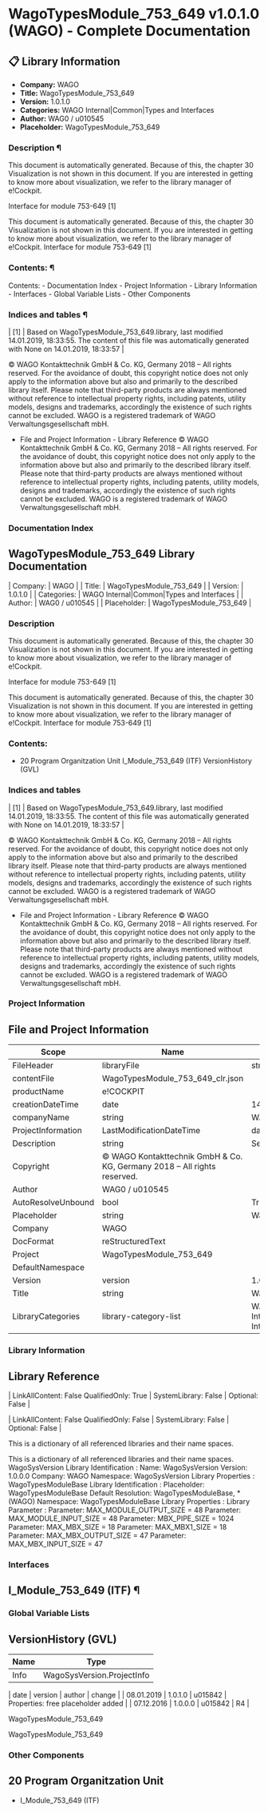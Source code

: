 # WagoTypesModule_753_649 v1.0.1.0 (WAGO) - Complete Documentation


## 📋 Library Information

- **Company:** WAGO
- **Title:** WagoTypesModule_753_649
- **Version:** 1.0.1.0
- **Categories:** WAGO Internal|Common|Types and Interfaces
- **Author:** WAG0 / u010545
- **Placeholder:** WagoTypesModule_753_649

### Description ¶


This document is automatically generated. Because of this, the chapter 30 Visualization is not shown in this document. If you are interested in getting to know more about visualization, we refer to the library manager of e!Cockpit.

Interface for module 753-649 [1]

This document is automatically generated. Because of this, the chapter 30 Visualization is not shown in this document. If you are interested in getting to know more about visualization, we refer to the library manager of e!Cockpit. Interface for module 753-649 [1]

### Contents: ¶


Contents: - Documentation Index - Project Information - Library Information - Interfaces - Global Variable Lists - Other Components

### Indices and tables ¶


| [1] | Based on WagoTypesModule_753_649.library, last modified 14.01.2019, 18:33:55. The content of this file was automatically generated with None on 14.01.2019, 18:33:57 |

© WAGO Kontakttechnik GmbH & Co. KG, Germany 2018 – All rights reserved. For the avoidance of doubt, this copyright notice does not only apply to the information above but also and primarily to the described library itself. Please note that third-party products are always mentioned without reference to intellectual property rights, including patents, utility models, designs and trademarks, accordingly the existence of such rights cannot be excluded. WAGO is a registered trademark of WAGO Verwaltungsgesellschaft mbH.

- File and Project Information - Library Reference © WAGO Kontakttechnik GmbH & Co. KG, Germany 2018 – All rights reserved. For the avoidance of doubt, this copyright notice does not only apply to the information above but also and primarily to the described library itself. Please note that third-party products are always mentioned without reference to intellectual property rights, including patents, utility models, designs and trademarks, accordingly the existence of such rights cannot be excluded. WAGO is a registered trademark of WAGO Verwaltungsgesellschaft mbH.

### Documentation Index


## WagoTypesModule_753_649 Library Documentation


| Company: | WAGO |
| Title: | WagoTypesModule_753_649 |
| Version: | 1.0.1.0 |
| Categories: | WAGO Internal\|Common\|Types and Interfaces |
| Author: | WAG0 / u010545 |
| Placeholder: | WagoTypesModule_753_649 |

### Description


This document is automatically generated. Because of this, the chapter 30 Visualization is not shown in this document. If you are interested in getting to know more about visualization, we refer to the library manager of e!Cockpit.

Interface for module 753-649 [1]

This document is automatically generated. Because of this, the chapter 30 Visualization is not shown in this document. If you are interested in getting to know more about visualization, we refer to the library manager of e!Cockpit. Interface for module 753-649 [1]

### Contents:


- 20 Program Organitzation Unit I_Module_753_649 (ITF) VersionHistory (GVL)

### Indices and tables


| [1] | Based on WagoTypesModule_753_649.library, last modified 14.01.2019, 18:33:55. The content of this file was automatically generated with None on 14.01.2019, 18:33:57 |

© WAGO Kontakttechnik GmbH & Co. KG, Germany 2018 – All rights reserved. For the avoidance of doubt, this copyright notice does not only apply to the information above but also and primarily to the described library itself. Please note that third-party products are always mentioned without reference to intellectual property rights, including patents, utility models, designs and trademarks, accordingly the existence of such rights cannot be excluded. WAGO is a registered trademark of WAGO Verwaltungsgesellschaft mbH.

- File and Project Information - Library Reference © WAGO Kontakttechnik GmbH & Co. KG, Germany 2018 – All rights reserved. For the avoidance of doubt, this copyright notice does not only apply to the information above but also and primarily to the described library itself. Please note that third-party products are always mentioned without reference to intellectual property rights, including patents, utility models, designs and trademarks, accordingly the existence of such rights cannot be excluded. WAGO is a registered trademark of WAGO Verwaltungsgesellschaft mbH.

### Project Information


## File and Project Information


| Scope | Name | Type | Content |
| --- | --- | --- | --- |
| FileHeader | libraryFile | string | WagoTypesModule_753_649.library |
| contentFile | WagoTypesModule_753_649_clr.json |
| productName | e!COCKPIT |
| creationDateTime | date | 14.01.2019, 18:33:57 |
| companyName | string | WAGO |
| ProjectInformation | LastModificationDateTime | date | 14.01.2019, 18:33:55 |
| Description | string | See: Description |
| Copyright | © WAGO Kontakttechnik GmbH & Co. KG, Germany 2018 – All rights reserved. |
| Author | WAG0 / u010545 |
| AutoResolveUnbound | bool | True |
| Placeholder | string | WagoTypesModule_753_649 |
| Company | WAGO |
| DocFormat | reStructuredText |
| Project | WagoTypesModule_753_649 |
| DefaultNamespace |  |
| Version | version | 1.0.1.0 |
| Title | string | WagoTypesModule_753_649 |
| LibraryCategories | library-category-list | WAGO Internal\|Common\|Types and Interfaces |

### Library Information


## Library Reference


| LinkAllContent: False QualifiedOnly: True | SystemLibrary: False | Optional: False |

| LinkAllContent: False QualifiedOnly: False | SystemLibrary: False | Optional: False |

This is a dictionary of all referenced libraries and their name spaces.

This is a dictionary of all referenced libraries and their name spaces. WagoSysVersion Library Identification : Name: WagoSysVersion Version: 1.0.0.0 Company: WAGO Namespace: WagoSysVersion Library Properties : WagoTypesModuleBase Library Identification : Placeholder: WagoTypesModuleBase Default Resolution: WagoTypesModuleBase, * (WAGO) Namespace: WagoTypesModuleBase Library Properties : Library Parameter : Parameter: MAX_MODULE_OUTPUT_SIZE = 48 Parameter: MAX_MODULE_INPUT_SIZE = 48 Parameter: MBX_PIPE_SIZE = 1024 Parameter: MAX_MBX_SIZE = 18 Parameter: MAX_MBX1_SIZE = 18 Parameter: MAX_MBX_OUTPUT_SIZE = 47 Parameter: MAX_MBX_INPUT_SIZE = 47

### Interfaces


## I_Module_753_649 (ITF) ¶


### Global Variable Lists


## VersionHistory (GVL)


| Name | Type |
| --- | --- |
| Info | WagoSysVersion.ProjectInfo |

| date | version | author | change |
| 08.01.2019 | 1.0.1.0 | u015842 | Properties: free placeholder added |
| 07.12.2016 | 1.0.0.0 | u015842 | R4 |

WagoTypesModule_753_649

WagoTypesModule_753_649

### Other Components


## 20 Program Organitzation Unit


- I_Module_753_649 (ITF)
